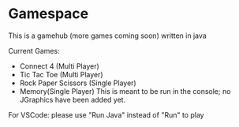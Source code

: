 # Gamespace
This is a gamehub (more games coming soon) written in java

Current Games:
- Connect 4 (Multi Player)
- Tic Tac Toe (Multi Player)
- Rock Paper Scissors (Single Player)
- Memory(Single Player)
This is meant to be run in the console; no JGraphics have been added yet. 


For VSCode: please use "Run Java" instead of "Run" to play